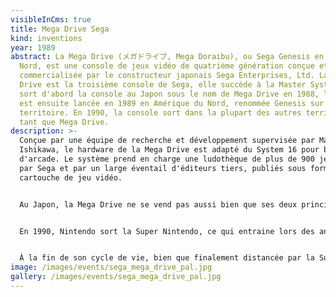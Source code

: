 ```yaml
---
visibleInCms: true
title: Mega Drive Sega
kind: inventions
year: 1989
abstract: La Mega Drive (メガドライブ, Mega Doraibu), ou Sega Genesis en Amérique du
  Nord, est une console de jeux vidéo de quatrième génération conçue et
  commercialisée par le constructeur japonais Sega Enterprises, Ltd. La Mega
  Drive est la troisième console de Sega, elle succède à la Master System. Sega
  sort d'abord la console au Japon sous le nom de Mega Drive en 1988, la console
  est ensuite lancée en 1989 en Amérique du Nord, renommée Genesis sur ce
  territoire. En 1990, la console sort dans la plupart des autres territoires en
  tant que Mega Drive.
description: >-
  Conçue par une équipe de recherche et développement supervisée par Masami
  Ishikawa, le hardware de la Mega Drive est adapté du System 16 pour borne
  d'arcade. Le système prend en charge une ludothèque de plus de 900 jeux créés
  par Sega et par un large éventail d'éditeurs tiers, publiés sous forme de
  cartouche de jeu vidéo.


  Au Japon, la Mega Drive ne se vend pas aussi bien que ses deux principales concurrentes, la Super Nintendo de Nintendo et la PC-Engine de NEC. Cependant, fort de sa riche expérience en salles d'arcade et prenant de court Nintendo sur le marché des consoles 16 bits, Sega parvient à bien positionner la Mega Drive en Amérique du Nord et en Europe, où elle connait un fort succès avec la captation de la majorité du marché 16 bits dans plusieurs territoires, particulièrement aux États-Unis et au Royaume-Uni. Les principaux composants qui œuvrent à son succès sont ses portages de jeux vidéo d'arcade, la popularité de la série Sonic the Hedgehog, plusieurs franchises connues de jeux de sport, ainsi qu'un marketing offensif envers le public jeune qui positionne le système comme étant la console « cool » pour les adolescents.


  En 1990, Nintendo sort la Super Nintendo, ce qui entraine lors des années suivantes une farouche bataille entre les deux constructeurs pour la captation d'un maximum de parts du marché des consoles 16 bits, notamment en Amérique du Nord et en Europe. Cette rivalité, souvent qualifiée de première véritable « guerre des consoles » par les journalistes, a laissé son empreinte dans la mémoire collective des joueurs de jeux vidéo, notamment via l'affrontement fictif et symbolique des mascottes respectives des deux constructeurs, à savoir Mario de Nintendo face à Sonic de Sega. Comme cette compétition attire de plus en plus l'attention du grand public auprès de l'industrie vidéoludique, la Mega Drive et plusieurs de ses jeux les plus médiatisés suscitent d'importantes analyses sur des questions liées à la rétro-ingénierie et à la violence dans les jeux vidéo. La controverse entourant des titres violents comme Night Trap et Mortal Kombat conduit Sega à créer le Videogame Rating Council, le prédécesseur de l'Entertainment Software Rating Board.


  À la fin de son cycle de vie, bien que finalement distancée par la Super Nintendo, et en particulier au Japon, la console compte environ 40 millions d'exemplaires vendus dans le monde. C'est le succès le plus important de Sega sur le marché des consoles. La Mega Drive et ses jeux restent populaires parmi les fans, les collectionneurs, les passionnés de musiques de jeux vidéo, et les amateurs d'émulation. Des rééditions de la console sous licence sont encore produites dans les années 2010, et plusieurs développeurs de jeux vidéo indépendants continuent à produire des jeux compatibles avec ce système. Sortie en 1994, la Saturn succède à la Mega Drive.
image: /images/events/sega_mega_drive_pal.jpg
gallery: /images/events/sega_mega_drive_pal.jpg
---
```

